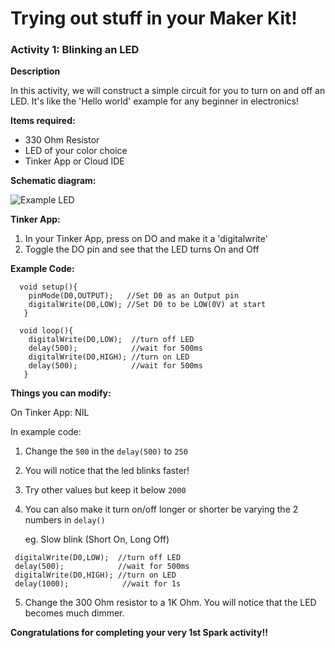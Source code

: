 Trying out stuff in your Maker Kit!
=======

### Activity 1: Blinking an LED ###

**Description**

In this activity, we will construct a simple circuit for you to turn on and off an LED. It's like the 'Hello world' example for any beginner in electronics!

**Items required:**
 - 330 Ohm Resistor 
 - LED of your color choice
 - Tinker App or Cloud IDE

**Schematic diagram:**

![Example LED](https://github.com/kennethlimcp/docs/blob/master/docs/example-images/ex-led.png?raw=true)


**Tinker App:**
 1. In your Tinker App, press on DO and make it a 'digitalwrite'
 2. Toggle the DO pin and see that the LED turns On and Off

**Example Code:**
```
  void setup(){
    pinMode(D0,OUTPUT);   //Set D0 as an Output pin
    digitalWrite(D0,LOW); //Set D0 to be LOW(0V) at start 
   }
  
  void loop(){            
    digitalWrite(D0,LOW);  //turn off LED
    delay(500);            //wait for 500ms
    digitalWrite(D0,HIGH); //turn on LED
    delay(500);            //wait for 500ms
   }
```

**Things you can modify:**

On Tinker App: NIL
 
In example code:

 1. Change the `500` in the `delay(500)` to `250`
 2. You will notice that the led blinks faster!
 3. Try other values but keep it below `2000`
 4. You can also make it turn on/off longer or shorter be varying the 2 numbers in `delay()`

    eg. Slow blink (Short On, Long Off)
   ```
    digitalWrite(D0,LOW);  //turn off LED
    delay(500);            //wait for 500ms
    digitalWrite(D0,HIGH); //turn on LED
    delay(1000);            //wait for 1s
   ``` 
   
 5. Change the 300 Ohm resistor to a 1K Ohm. You will notice that the LED becomes much dimmer.

**Congratulations for completing your very 1st Spark activity!!**



